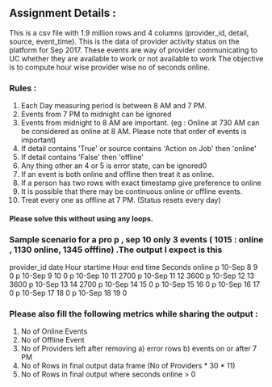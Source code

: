 


## Assignment Details :
This is a csv file with 1.9 million rows and 4 columns (provider_id, detail, source, event_time).
This is the data of provider activity status on the platform for Sep 2017. 
These events are way of provider communicating to UC whether they are available to work or not available to work
 The objective is to compute hour wise provider wise no of seconds online. 

### Rules :

1.	Each Day measuring period is between 8 AM and 7 PM.
2.	Events from 7 PM to midnight can be ignored
3.	Events from midnight to 8 AM are important. (eg : Online at 730 AM can be considered as online at 8 AM. Please note that order of events is important)
4.	If detail contains 'True' or source contains 'Action on Job' then 'online'
5.	If detail contains 'False' then 'offline'
6.	Any thing other an 4 or 5 is error state, can be ignored0
7.	If an event is both online and offline then treat it as online.
8.	If a person has two rows with exact timestamp give preference to online
9.	It is possible that there may be continuous online or offline events. 
10.	Treat every one as offline at 7 PM. (Status resets every day)


#### Please solve this without using any loops.


### Sample scenario for a pro p , sep 10 only 3 events ( 1015 : online , 1130 online, 1345 offfine) .The output I expect is this 


provider_id	date	Hour startime	Hour end time	Seconds online
p	10-Sep	8	  9	    0
p	10-Sep	9	  10	  0
p	10-Sep	10	11	2700
p	10-Sep	11	12	3600
p	10-Sep	12	13	3600
p	10-Sep	13	14	2700
p	10-Sep	14	15	0
p	10-Sep	15	16	0
p	10-Sep	16	17	0
p	10-Sep	17	18	0
p	10-Sep	18	19	0

### Please also fill the following metrics while sharing the output :


1.	No of Online Events
2.	No of Offline Event
3.	No of Providers left after removing a) error rows b) events on or after 7 PM 
4.	No of Rows in final output data frame (No of Providers * 30 * 11)
5.	No of Rows in final output where seconds online > 0



